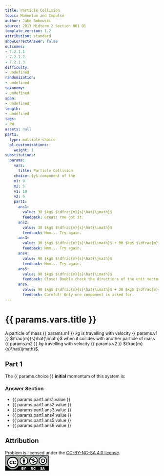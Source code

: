 ```yaml
---
title: Particle Collision
topic: Momentum and Impulse
author: Jake Bobowski
source: 2013 Midterm 2 Section 001 Q1
template_version: 1.2
attribution: standard
showCorrectAnswer: false
outcomes:
- 7.2.1.1
- 7.2.1.2
- 7.2.1.3
difficulty:
- undefined
randomization:
- undefined
taxonomy:
- undefined
span:
- undefined
length:
- undefined
tags:
- PW
assets: null
part1:
  type: multiple-choice
  pl-customizations:
    weight: 1
substitutions:
  params:
    vars:
      title: Particle Collision
    choice: $y$-component of the
    m1: 9
    m2: 5
    v1: 10
    v2: 6
    part1:
      ans1:
        value: 30 $kg$ $\dfrac{m}{s}\hat{\jmath}$
        feedback: Great! You got it.
      ans2:
        value: 30 $kg$ $\dfrac{m}{s}\hat{\imath}$
        feedback: Hmm... Try again.
      ans3:
        value: 30 $kg$ $\dfrac{m}{s}\hat{\imath}$ + 90 $kg$ $\dfrac{m}{s}\hat{\jmath}$
        feedback: Hmm... Try again.
      ans4:
        value: 90 $kg$ $\dfrac{m}{s}\hat{\jmath}$
        feedback: Hmm... Try again.
      ans5:
        value: 90 $kg$ $\dfrac{m}{s}\hat{\imath}$
        feedback: Close! Double check the directions of the unit vectors.
      ans6:
        value: 90 $kg$ $\dfrac{m}{s}\hat{\imath}$ + 30 $kg$ $\dfrac{m}{s}\hat{\jmath}$
        feedback: Careful! Only one component is asked for.
---
```

# {{ params.vars.title }}
A particle of mass {{ params.m1 }} $kg$ is travelling with velocity {{ params.v1 }} $\frac{m}{s}\hat{\imath}$ when it collides with another particle of mass {{ params.m2 }} $kg$ travelling with velocity {{ params.v2 }} $\frac{m}{s}\hat{\jmath}$.

## Part 1

The {{ params.choice }} **initial** momentum of this system is:

### Answer Section

- {{ params.part1.ans1.value }}
- {{ params.part1.ans2.value }}
- {{ params.part1.ans3.value }}
- {{ params.part1.ans4.value }}
- {{ params.part1.ans5.value }}
- {{ params.part1.ans6.value }}

## Attribution

Problem is licensed under the [CC-BY-NC-SA 4.0 license](https://creativecommons.org/licenses/by-nc-sa/4.0/).<br> ![The Creative Commons 4.0 license requiring attribution-BY, non-commercial-NC, and share-alike-SA license.](https://raw.githubusercontent.com/firasm/bits/master/by-nc-sa.png)